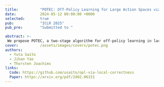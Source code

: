 ```yaml
---
title:          "POTEC: Off-Policy Learning for Large Action Spaces via Two-Stage Policy Decomposition"
date:           2024-05-12 00:00:00 +0000
selected:       true
pub:            "ICLR 2025"
pub_pre:        "Submitted to "

abstract: >-
 We propose POTEC, a two-stage algorithm for off-policy learning in large discrete action spaces, addressing issues of excessive bias or variance in existing methods. POTEC combines clustering-based action decomposition and novel gradient estimation techniques to optimize policies.
cover:          /assets/images/covers/potec.png
authors:
  - Yuta Saito
  - Jihan Yao 
  - Thorsten Joachims
links:
  Code: https://github.com/usaito/opl-via-local-correctness
  Paper: https://arxiv.org/pdf/2402.06151
---
```

